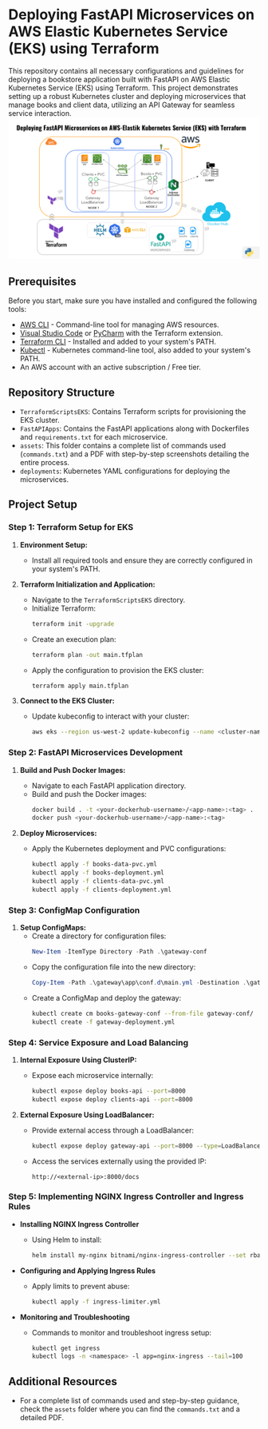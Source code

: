 # Deploying FastAPI Microservices on AWS Elastic Kubernetes Service (EKS) using Terraform

This repository contains all necessary configurations and guidelines for deploying a bookstore application built with FastAPI on AWS Elastic Kubernetes Service (EKS) using Terraform. This project demonstrates setting up a robust Kubernetes cluster and deploying microservices that manage books and client data, utilizing an API Gateway for seamless service interaction.
![Project_architecture.png](Assets/Project_architecture.png)

## Prerequisites

Before you start, make sure you have installed and configured the following tools:

- [AWS CLI](https://aws.amazon.com/cli/) - Command-line tool for managing AWS resources.
- [Visual Studio Code](https://code.visualstudio.com/download) or [PyCharm](https://www.jetbrains.com/pycharm/download/) with the Terraform extension.
- [Terraform CLI](https://www.terraform.io/downloads.html) - Installed and added to your system's PATH.
- [Kubectl](https://kubernetes.io/docs/tasks/tools/) - Kubernetes command-line tool, also added to your system's PATH.
- An AWS account with an active subscription / Free tier.

## Repository Structure

- `TerraformScriptsEKS`: Contains Terraform scripts for provisioning the EKS cluster.
- `FastAPIApps`: Contains the FastAPI applications along with Dockerfiles and `requirements.txt` for each microservice.
- `assets`: This folder contains a complete list of commands used (`commands.txt`) and a PDF with step-by-step screenshots detailing the entire process.
- `deployments`: Kubernetes YAML configurations for deploying the microservices.

## Project Setup

### Step 1: Terraform Setup for EKS

1. **Environment Setup:**
   - Install all required tools and ensure they are correctly configured in your system's PATH.

2. **Terraform Initialization and Application:**
   - Navigate to the `TerraformScriptsEKS` directory.
   - Initialize Terraform:
     ```bash
     terraform init -upgrade
     ```
   - Create an execution plan:
     ```bash
     terraform plan -out main.tfplan
     ```
   - Apply the configuration to provision the EKS cluster:
     ```bash
     terraform apply main.tfplan
     ```

3. **Connect to the EKS Cluster:**
   - Update kubeconfig to interact with your cluster:
     ```bash
     aws eks --region us-west-2 update-kubeconfig --name <cluster-name>
     ```

### Step 2: FastAPI Microservices Development

1. **Build and Push Docker Images:**
   - Navigate to each FastAPI application directory.
   - Build and push the Docker images:
     ```bash
     docker build . -t <your-dockerhub-username>/<app-name>:<tag> .
     docker push <your-dockerhub-username>/<app-name>:<tag>
     ```

2. **Deploy Microservices:**
   - Apply the Kubernetes deployment and PVC configurations:
     ```bash
     kubectl apply -f books-data-pvc.yml
     kubectl apply -f books-deployment.yml
     kubectl apply -f clients-data-pvc.yml
     kubectl apply -f clients-deployment.yml
     ```

### Step 3: ConfigMap Configuration

1. **Setup ConfigMaps:**
   - Create a directory for configuration files:
     ```powershell
     New-Item -ItemType Directory -Path .\gateway-conf
     ```
   - Copy the configuration file into the new directory:
     ```powershell
     Copy-Item -Path .\gateway\app\conf.d\main.yml -Destination .\gateway-conf\
     ```
   - Create a ConfigMap and deploy the gateway:
     ```bash
     kubectl create cm books-gateway-conf --from-file gateway-conf/
     kubectl create -f gateway-deployment.yml
     ```

### Step 4: Service Exposure and Load Balancing

1. **Internal Exposure Using ClusterIP:**
   - Expose each microservice internally:
     ```bash
     kubectl expose deploy books-api --port=8000
     kubectl expose deploy clients-api --port=8000
     ```

2. **External Exposure Using LoadBalancer:**
   - Provide external access through a LoadBalancer:
     ```bash
     kubectl expose deploy gateway-api --port=8000 --type=LoadBalancer
     ```
   - Access the services externally using the provided IP:
     ```
     http://<external-ip>:8000/docs
     ```

### Step 5: Implementing NGINX Ingress Controller and Ingress Rules

- **Installing NGINX Ingress Controller**
  - Using Helm to install:
    ```bash
    helm install my-nginx bitnami/nginx-ingress-controller --set rbac.create=true
    ```

- **Configuring and Applying Ingress Rules**
  - Apply limits to prevent abuse:
    ```bash
    kubectl apply -f ingress-limiter.yml
    ```

- **Monitoring and Troubleshooting**
  - Commands to monitor and troubleshoot ingress setup:
    ```bash
    kubectl get ingress
    kubectl logs -n <namespace> -l app=nginx-ingress --tail=100
    ```

## Additional Resources

- For a complete list of commands used and step-by-step guidance, check the `assets` folder where you can find the `commands.txt` and a detailed PDF.

